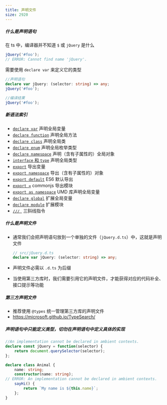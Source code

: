 ```yaml
---
title: 声明文件
size: 2920
---
```

##### 什么是声明语句

在 ts 中，编译器并不知道 `$` 或 `jQuery` 是什么

```typescript
jQuery('#foo');
// ERROR: Cannot find name 'jQuery'.
```

需要使用 `declare var` 来定义它的类型

```typescript
//声明语句
declare var jQuery: (selector: string) => any;
jQuery('#foo');

//编译结果
jQuery('#foo');
```
##### 新语法索引

- [`declare var`](https://ts.xcatliu.com/basics/declaration-files.html#declare-var) 声明全局变量
- [`declare function`](https://ts.xcatliu.com/basics/declaration-files.html#declare-function) 声明全局方法
- [`declare class`](https://ts.xcatliu.com/basics/declaration-files.html#declare-class) 声明全局类
- [`declare enum`](https://ts.xcatliu.com/basics/declaration-files.html#declare-enum) 声明全局枚举类型
- [`declare namespace`](https://ts.xcatliu.com/basics/declaration-files.html#declare-namespace) 声明（含有子属性的）全局对象
- [`interface` 和 `type`](https://ts.xcatliu.com/basics/declaration-files.html#interface-和-type) 声明全局类型
- [`export`](https://ts.xcatliu.com/basics/declaration-files.html#export) 导出变量
- [`export namespace`](https://ts.xcatliu.com/basics/declaration-files.html#export-namespace) 导出（含有子属性的）对象
- [`export default`](https://ts.xcatliu.com/basics/declaration-files.html#export-default) ES6 默认导出
- [`export =`](https://ts.xcatliu.com/basics/declaration-files.html#export-1) commonjs 导出模块
- [`export as namespace`](https://ts.xcatliu.com/basics/declaration-files.html#export-as-namespace) UMD 库声明全局变量
- [`declare global`](https://ts.xcatliu.com/basics/declaration-files.html#declare-global) 扩展全局变量
- [`declare module`](https://ts.xcatliu.com/basics/declaration-files.html#declare-module) 扩展模块
- [`/// `](https://ts.xcatliu.com/basics/declaration-files.html#san-xie-xian-zhi-ling) 三斜线指令

##### 什么是声明文件

- 通常我们会把声明语句放到一个单独的文件（`jQuery.d.ts`）中，这就是声明文件

  ```typescript
  // src/jQuery.d.ts
  declare var jQuery: (selector: string) => any;
  ```

- 声明文件必需以 `.d.ts` 为后缀

- 当使用第三方库时，我们需要引用它的声明文件，才能获得对应的代码补全、接口提示等功能

##### 第三方声明文件

- 推荐使用 `@types` 统一管理第三方库的声明文件
- https://microsoft.github.io/TypeSearch/

##### 声明语句中只能定义类型，切勿在声明语句中定义具体的实现

```typescript
//An implementation cannot be declared in ambient contexts.
declare const jQuery = function(selector) {
    return document.querySelector(selector);
};

declare class Animal {
    name: string;
    constructor(name: string);
// ERROR: An implementation cannot be declared in ambient contexts.
    sayHi() {
        return `My name is ${this.name}`;
    };
}
```
